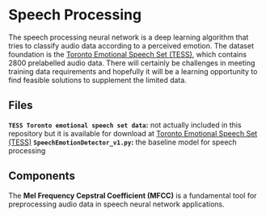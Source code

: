 # Speech Processing
The speech processing neural network is a deep learning algorithm that tries to classify audio data according to a perceived emotion. The dataset foundation is the [Toronto Emotional Speech Set (TESS)](https://tspace.library.utoronto.ca/handle/1807/24487), which contains 2800 prelabelled audio data. There will certainly be challenges in meeting training data requirements and hopefully it will be a learning opportunity to find feasible solutions to supplement the limited data. 
## Files
**`TESS Toronto emotional speech set data`:** not actually included in this repository but it is available for download at [Toronto Emotional Speech Set (TESS)](https://tspace.library.utoronto.ca/handle/1807/24487)
**`SpeechEmotionDetector_v1.py`:** the baseline model for speech processing

## Components
The **Mel Frequency Cepstral Coefficient (MFCC)** is a fundamental tool for preprocessing audio data in speech neural network applications. 